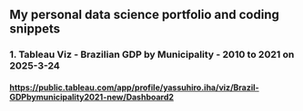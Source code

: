 ## My personal data science portfolio and coding snippets

### 1. Tableau Viz - Brazilian GDP by Municipality - 2010 to 2021 on 2025-3-24
#### https://public.tableau.com/app/profile/yassuhiro.iha/viz/Brazil-GDPbymunicipality2021-new/Dashboard2

